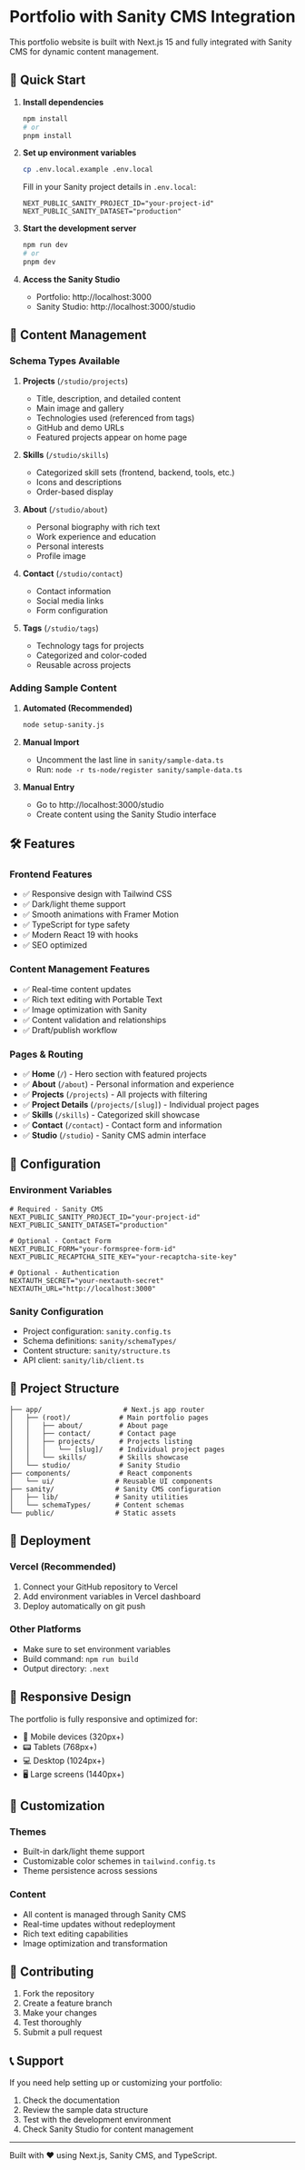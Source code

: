 # Portfolio with Sanity CMS Integration

This portfolio website is built with Next.js 15 and fully integrated with Sanity CMS for dynamic content management.

## 🚀 Quick Start

1. **Install dependencies**

   ```bash
   npm install
   # or
   pnpm install
   ```

2. **Set up environment variables**

   ```bash
   cp .env.local.example .env.local
   ```

   Fill in your Sanity project details in `.env.local`:

   ```env
   NEXT_PUBLIC_SANITY_PROJECT_ID="your-project-id"
   NEXT_PUBLIC_SANITY_DATASET="production"
   ```

3. **Start the development server**

   ```bash
   npm run dev
   # or
   pnpm dev
   ```

4. **Access the Sanity Studio**
   - Portfolio: http://localhost:3000
   - Sanity Studio: http://localhost:3000/studio

## 📝 Content Management

### Schema Types Available

1. **Projects** (`/studio/projects`)
   - Title, description, and detailed content
   - Main image and gallery
   - Technologies used (referenced from tags)
   - GitHub and demo URLs
   - Featured projects appear on home page

2. **Skills** (`/studio/skills`)
   - Categorized skill sets (frontend, backend, tools, etc.)
   - Icons and descriptions
   - Order-based display

3. **About** (`/studio/about`)
   - Personal biography with rich text
   - Work experience and education
   - Personal interests
   - Profile image

4. **Contact** (`/studio/contact`)
   - Contact information
   - Social media links
   - Form configuration

5. **Tags** (`/studio/tags`)
   - Technology tags for projects
   - Categorized and color-coded
   - Reusable across projects

### Adding Sample Content

1. **Automated (Recommended)**

   ```bash
   node setup-sanity.js
   ```

2. **Manual Import**
   - Uncomment the last line in `sanity/sample-data.ts`
   - Run: `node -r ts-node/register sanity/sample-data.ts`

3. **Manual Entry**
   - Go to http://localhost:3000/studio
   - Create content using the Sanity Studio interface

## 🛠 Features

### Frontend Features

- ✅ Responsive design with Tailwind CSS
- ✅ Dark/light theme support
- ✅ Smooth animations with Framer Motion
- ✅ TypeScript for type safety
- ✅ Modern React 19 with hooks
- ✅ SEO optimized

### Content Management Features

- ✅ Real-time content updates
- ✅ Rich text editing with Portable Text
- ✅ Image optimization with Sanity
- ✅ Content validation and relationships
- ✅ Draft/publish workflow

### Pages & Routing

- ✅ **Home** (`/`) - Hero section with featured projects
- ✅ **About** (`/about`) - Personal information and experience
- ✅ **Projects** (`/projects`) - All projects with filtering
- ✅ **Project Details** (`/projects/[slug]`) - Individual project pages
- ✅ **Skills** (`/skills`) - Categorized skill showcase
- ✅ **Contact** (`/contact`) - Contact form and information
- ✅ **Studio** (`/studio`) - Sanity CMS admin interface

## 🔧 Configuration

### Environment Variables

```env
# Required - Sanity CMS
NEXT_PUBLIC_SANITY_PROJECT_ID="your-project-id"
NEXT_PUBLIC_SANITY_DATASET="production"

# Optional - Contact Form
NEXT_PUBLIC_FORM="your-formspree-form-id"
NEXT_PUBLIC_RECAPTCHA_SITE_KEY="your-recaptcha-site-key"

# Optional - Authentication
NEXTAUTH_SECRET="your-nextauth-secret"
NEXTAUTH_URL="http://localhost:3000"
```

### Sanity Configuration

- Project configuration: `sanity.config.ts`
- Schema definitions: `sanity/schemaTypes/`
- Content structure: `sanity/structure.ts`
- API client: `sanity/lib/client.ts`

## 📂 Project Structure

```
├── app/                    # Next.js app router
│   ├── (root)/            # Main portfolio pages
│   │   ├── about/         # About page
│   │   ├── contact/       # Contact page
│   │   ├── projects/      # Projects listing
│   │   │   └── [slug]/    # Individual project pages
│   │   └── skills/        # Skills showcase
│   └── studio/            # Sanity Studio
├── components/            # React components
│   └── ui/               # Reusable UI components
├── sanity/               # Sanity CMS configuration
│   ├── lib/              # Sanity utilities
│   └── schemaTypes/      # Content schemas
└── public/               # Static assets
```

## 🚀 Deployment

### Vercel (Recommended)

1. Connect your GitHub repository to Vercel
2. Add environment variables in Vercel dashboard
3. Deploy automatically on git push

### Other Platforms

- Make sure to set environment variables
- Build command: `npm run build`
- Output directory: `.next`

## 📱 Responsive Design

The portfolio is fully responsive and optimized for:

- 📱 Mobile devices (320px+)
- 📟 Tablets (768px+)
- 💻 Desktop (1024px+)
- 🖥 Large screens (1440px+)

## 🎨 Customization

### Themes

- Built-in dark/light theme support
- Customizable color schemes in `tailwind.config.ts`
- Theme persistence across sessions

### Content

- All content is managed through Sanity CMS
- Real-time updates without redeployment
- Rich text editing capabilities
- Image optimization and transformation

## 🤝 Contributing

1. Fork the repository
2. Create a feature branch
3. Make your changes
4. Test thoroughly
5. Submit a pull request

## 📞 Support

If you need help setting up or customizing your portfolio:

1. Check the documentation
2. Review the sample data structure
3. Test with the development environment
4. Check Sanity Studio for content management

---

Built with ❤️ using Next.js, Sanity CMS, and TypeScript.
